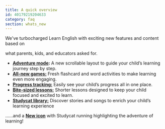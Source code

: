 ```yaml
---
title: A quick overview
id: 40179219204633
category: faq
section: whats_new
---
```

We've turbocharged Learn English with exciting new features and content based on


what parents, kids, and educators asked for.


* **[Adventure mode](https://help.studycat.com/hc/en-us/articles/40395054430233):** A new scrollable layout to guide your child’s learning journey step by step.
* [**All\-new games:**](https://help.studycat.com/hc/en-us/articles/40396868059161) Fresh flashcard and word activities to make learning even more engaging.
* [**Progress tracking:**](https://help.studycat.com/hc/en-us/articles/40392093954585) Easily see your child’s progress all in one place.
* [**Bite\-sized lessons:**](https://help.studycat.com/hc/en-us/articles/40395054430233) Shorter lessons designed to keep your child focused and excited to learn.
* [**Studycat library:**](https://help.studycat.com/hc/en-us/articles/40392018677401) Discover stories and songs to enrich your child’s learning experience


......and a [**New icon**](https://help.studycat.com/hc/en-us/articles/40378210072217) with Studycat running highlighting the adventure of learning!


  


